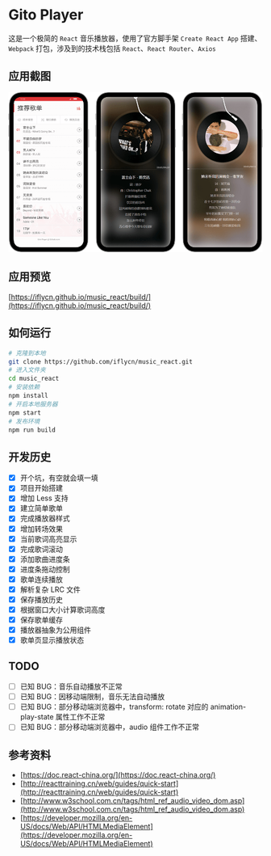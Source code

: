 # Gito Player
这是一个极简的 `React` 音乐播放器，使用了官方脚手架 `Create React App` 搭建、 `Webpack` 打包，涉及到的技术栈包括 `React`、`React Router`、`Axios`

## 应用截图
![](https://github.com/iflycn/music_react/blob/master/public/screenshot.png)

## 应用预览
[https://iflycn.github.io/music_react/build/](https://iflycn.github.io/music_react/build/)

## 如何运行
``` bash
# 克隆到本地
git clone https://github.com/iflycn/music_react.git
# 进入文件夹
cd music_react
# 安装依赖
npm install
# 开启本地服务器
npm start
# 发布环境
npm run build
```

## 开发历史
- [x] 开个坑，有空就会填一填
- [x] 项目开始搭建
- [x] 增加 Less 支持
- [x] 建立简单歌单
- [x] 完成播放器样式
- [x] 增加转场效果
- [x] 当前歌词高亮显示
- [x] 完成歌词滚动
- [x] 添加歌曲进度条
- [x] 进度条拖动控制
- [x] 歌单连续播放
- [x] 解析复杂 LRC 文件
- [x] 保存播放历史
- [x] 根据窗口大小计算歌词高度
- [x] 保存歌单缓存
- [x] 播放器抽象为公用组件
- [x] 歌单页显示播放状态

## TODO
- [ ] 已知 BUG：音乐自动播放不正常
- [ ] 已知 BUG：因移动端限制，音乐无法自动播放
- [ ] 已知 BUG：部分移动端浏览器中，transform: rotate 对应的 animation-play-state 属性工作不正常
- [ ] 已知 BUG：部分移动端浏览器中，audio 组件工作不正常

## 参考资料
- [https://doc.react-china.org/](https://doc.react-china.org/)
- [http://reacttraining.cn/web/guides/quick-start](http://reacttraining.cn/web/guides/quick-start)
- [http://www.w3school.com.cn/tags/html_ref_audio_video_dom.asp](http://www.w3school.com.cn/tags/html_ref_audio_video_dom.asp)
- [https://developer.mozilla.org/en-US/docs/Web/API/HTMLMediaElement](https://developer.mozilla.org/en-US/docs/Web/API/HTMLMediaElement)